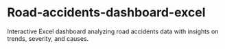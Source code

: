# Road-accidents-dashboard-excel
Interactive Excel dashboard analyzing road accidents data with insights on trends, severity, and causes.
